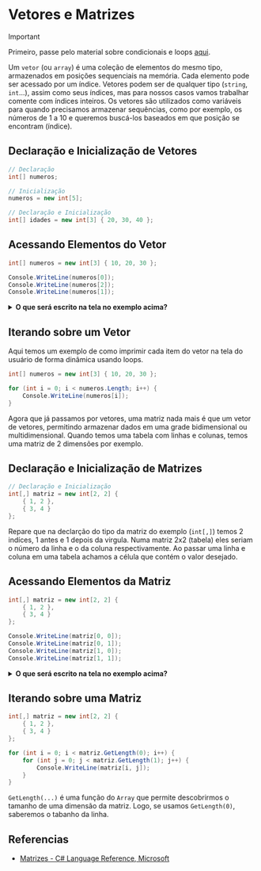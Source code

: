 # Vetores e Matrizes

> [!IMPORTANT] 
> Primeiro, passe pelo material sobre condicionais e loops [aqui](condicionais-loops.md). 

Um `vetor` (ou `array`) é uma coleção de elementos do mesmo tipo, armazenados em posições sequenciais na memória. Cada elemento pode ser acessado por um índice. Vetores podem ser de qualquer tipo (`string`, `int`...), assim como seus índices, mas para nossos casos vamos trabalhar comente com índices inteiros. Os vetores são utilizados como variáveis para quando precisamos armazenar sequências, como por exemplo, os números de 1 a 10 e queremos buscá-los baseados em que posição se encontram (índice).

## Declaração e Inicialização de Vetores

```csharp
// Declaração
int[] numeros;

// Inicialização
numeros = new int[5];

// Declaração e Inicialização
int[] idades = new int[3] { 20, 30, 40 };
```

## Acessando Elementos do Vetor

```csharp
int[] numeros = new int[3] { 10, 20, 30 };

Console.WriteLine(numeros[0]); 
Console.WriteLine(numeros[2]); 
Console.WriteLine(numeros[1]); 
```

<details>
<summary><b>O que será escrito na tela no exemplo acima?</b></summary>

```shell
10
30
20
```
</details>

## Iterando sobre um Vetor

Aqui temos um exemplo de como imprimir cada item do vetor na tela do usuário de forma dinâmica usando loops.
```csharp
int[] numeros = new int[3] { 10, 20, 30 };

for (int i = 0; i < numeros.Length; i++) {
    Console.WriteLine(numeros[i]);
}
```

Agora que já passamos por vetores, uma matriz nada mais é que um vetor de vetores, permitindo armazenar dados em uma grade bidimensional ou multidimensional. Quando temos uma tabela com linhas e colunas, temos uma matriz de 2 dimensões por exemplo.

## Declaração e Inicialização de Matrizes

```csharp
// Declaração e Inicialização
int[,] matriz = new int[2, 2] {
    { 1, 2 },
    { 3, 4 }
};
```

Repare que na declarção do tipo da matriz do exemplo (`int[,]`) temos 2 indíces, 1 antes e 1 depois da virgula. Numa matriz 2x2 (tabela) eles seriam o número da linha e o da coluna respectivamente. Ao passar uma linha e coluna em uma tabela achamos a célula que contém o valor desejado.

## Acessando Elementos da Matriz
```csharp
int[,] matriz = new int[2, 2] {
    { 1, 2 },
    { 3, 4 }
};

Console.WriteLine(matriz[0, 0]); 
Console.WriteLine(matriz[0, 1]); 
Console.WriteLine(matriz[1, 0]); 
Console.WriteLine(matriz[1, 1]); 
```

<details>
<summary><b>O que será escrito na tela no exemplo acima?</b></summary>

```shell
1
2
3
4
```
</details>

## Iterando sobre uma Matriz
```csharp
int[,] matriz = new int[2, 2] {
    { 1, 2 },
    { 3, 4 }
};

for (int i = 0; i < matriz.GetLength(0); i++) {
    for (int j = 0; j < matriz.GetLength(1); j++) {
        Console.WriteLine(matriz[i, j]);
    }
}
```

`GetLength(...)` é uma função do `Array` que permite descobrirmos o tamanho de uma dimensão da matriz. Logo, se usamos `GetLength(0)`, saberemos o tabanho da linha.

## Referencias

- [Matrizes - C# Language Reference, Microsoft](https://learn.microsoft.com/pt-br/dotnet/csharp/language-reference/builtin-types/arrays)